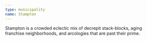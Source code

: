 ```yaml
---
type: municipality
name: Stampton
---
```


Stampton is a crowded eclectic mix of decrepit stack-blocks, aging franchise neighborhoods, and arcologies that are past their prime.  